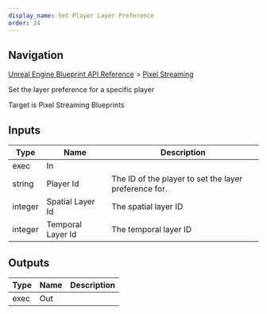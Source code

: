 ```yaml
---
display_name: Set Player Layer Preference
order: 24
---
```

## Navigation

[Unreal Engine Blueprint API Reference](https://dev.epicgames.com/documentation/en-us/unreal-engine/BlueprintAPI) > [Pixel Streaming](https://dev.epicgames.com/documentation/en-us/unreal-engine/BlueprintAPI/PixelStreaming)

Set the layer preference for a specific player

Target is Pixel Streaming Blueprints

## Inputs

| Type | Name | Description |
| --- | --- | --- |
| exec | In |  |
| string | Player Id | The ID of the player to set the layer preference for. |
| integer | Spatial Layer Id | The spatial layer ID |
| integer | Temporal Layer Id | The temporal layer ID |

## Outputs

| Type | Name | Description |
| --- | --- | --- |
| exec | Out |  |
